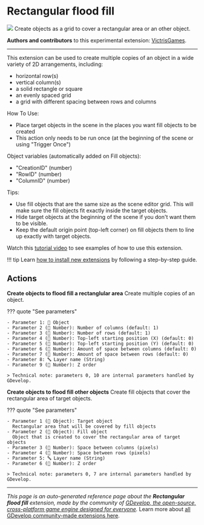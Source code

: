 # Rectangular flood fill

<img src="https://resources.gdevelop-app.com/assets/Icons/Glyphster Pack/Master/SVG/Graphic Design/Graphic Design_grid.svg" class="extension-icon"></img>
Create objects as a grid to cover a rectangular area or an other object.

**Authors and contributors** to this experimental extension: [VictrisGames](https://gd.games/VictrisGames).

---

This extension can be used to create multiple copies of an object in a wide variety of 2D arrangements, including:

- horizontal row(s)
- vertical column(s)
- a solid rectangle or square
- an evenly spaced grid
- a grid with different spacing between rows and columns

How To Use:

- Place target objects in the scene in the places you want fill objects to be created
- This action only needs to be run once (at the beginning of the scene or using "Trigger Once")

Object variables (automatically added on Fill objects): 

- "CreationID" (number)
- "RowID" (number)
- "ColumnID" (number)

Tips:

- Use fill objects that are the same size as the scene editor grid.  This will make sure the fill objects fit exactly inside the target objects.
- Hide target objects at the beginning of the scene if you don't want them to be visible.
- Keep the default origin point (top-left corner) on fill objects them to line up exactly with target objects.

Watch this [tutorial video](https://youtu.be/rlGSlNSRR9w) to see examples of how to use this extension.

!!! tip
    Learn [how to install new extensions](/gdevelop5/extensions/search) by following a step-by-step guide.

## Actions

**Create objects to flood fill a rectanglular area**
Create multiple copies of an object.

??? quote "See parameters"

    - Parameter 1: 👾 Object
    - Parameter 2 (🔢 Number): Number of columns (default: 1)
    - Parameter 3 (🔢 Number): Number of rows (default: 1)
    - Parameter 4 (🔢 Number): Top-left starting position (X) (default: 0)
    - Parameter 5 (🔢 Number): Top-left starting position (Y) (default: 0)
    - Parameter 6 (🔢 Number): Amount of space between columns (default: 0)
    - Parameter 7 (🔢 Number): Amount of space between rows (default: 0)
    - Parameter 8: 🔤 Layer name (String)
    - Parameter 9 (🔢 Number): Z order

    > Technical note: parameters 0, 10 are internal parameters handled by GDevelop.

**Create objects to flood fill other objects**
Create fill objects that cover the rectangular area of target objects.

??? quote "See parameters"

    - Parameter 1 (👾 Object): Target object
      Rectangular area that will be covered by fill objects
    - Parameter 2 (👾 Object): Fill object
      Object that is created to cover the rectangular area of target objects
    - Parameter 3 (🔢 Number): Space between columns (pixels)
    - Parameter 4 (🔢 Number): Space between rows (pixels)
    - Parameter 5: 🔤 Layer name (String)
    - Parameter 6 (🔢 Number): Z order

    > Technical note: parameters 0, 7 are internal parameters handled by GDevelop.




---

*This page is an auto-generated reference page about the **Rectangular flood fill** extension, made by the community of [GDevelop, the open-source, cross-platform game engine designed for everyone](https://gdevelop.io/).* Learn more about [all GDevelop community-made extensions here](/gdevelop5/extensions).